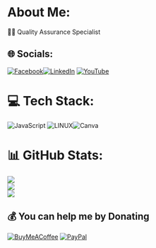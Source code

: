 #  About Me:
🧑‍💻 Quality Assurance Specialist 


## 🌐 Socials:
[![Facebook](https://img.shields.io/badge/Facebook-%231877F2.svg?logo=Facebook&logoColor=white)](https://facebook.com/mamobarjos)[![LinkedIn](https://img.shields.io/badge/LinkedIn-%230077B5.svg?logo=linkedin&logoColor=white)](https://linkedin.com/in/mamobarjos) [![YouTube](https://img.shields.io/badge/YouTube-%23FF0000.svg?logo=YouTube&logoColor=white)](https://youtube.com/@mamobarjos) 

# 💻 Tech Stack:
![JavaScript](https://img.shields.io/badge/javascript-%23323330.svg?style=plastic&logo=javascript&logoColor=%23F7DF1E) ![LINUX](https://img.shields.io/badge/Linux-FCC624?style=plastic&logo=linux&logoColor=black)![Canva](https://img.shields.io/badge/Canva-%2300C4CC.svg?style=plastic&logo=Canva&logoColor=white) 
# 📊 GitHub Stats:
![](https://github-readme-stats.vercel.app/api?username=mamobarjos&theme=chartreuse-dark&hide_border=false&include_all_commits=true&count_private=true)<br/>
![](https://github-readme-streak-stats.herokuapp.com/?user=mamobarjos&theme=chartreuse-dark&hide_border=false)<br/>
![](https://github-readme-stats.vercel.app/api/top-langs/?username=mamobarjos&theme=chartreuse-dark&hide_border=false&include_all_commits=true&count_private=true&layout=compact)

  ## 💰 You can help me by Donating
  [![BuyMeACoffee](https://img.shields.io/badge/Buy%20Me%20a%20Coffee-ffdd00?style=for-the-badge&logo=buy-me-a-coffee&logoColor=black)](https://buymeacoffee.com/mhmoudbarjy) [![PayPal](https://img.shields.io/badge/PayPal-00457C?style=for-the-badge&logo=paypal&logoColor=white)](https://paypal.me/mamobarjos) 

  
<!-- Proudly created with GPRM ( https://gprm.itsvg.in ) -->

